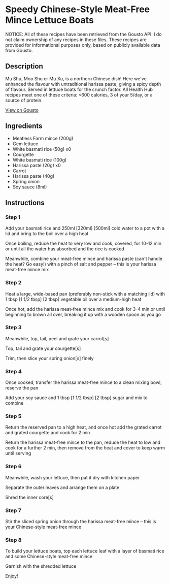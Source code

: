 # Speedy Chinese-Style Meat-Free Mince Lettuce Boats

NOTICE: All of these recipes have been retrieved from the Gousto API. I do not claim ownership of any recipes in these files. These recipes are provided for informational purposes only, based on publicly available data from Gousto.

## Description

Mu Shu, Moo Shu or Mu Xu, is a northern Chinese dish! Here we've enhanced the flavour with untraditional harissa paste, giving a spicy depth of flavour. Served in lettuce boats for the crunch factor. All Health Hub recipes meet one of these criteria: <600 calories, 3 of your 5/day, or a source of protein.

[View on Gousto](https://www.gousto.co.uk/recipes/cookbook/speedy-chinese-style-meat-free-mince-lettuce-boats)

## Ingredients

- Meatless Farm mince (200g)
- Gem lettuce
- White basmati rice (50g) x0
- Courgette
- White basmati rice (100g)
- Harissa paste (20g) x0
- Carrot
- Harissa paste (40g)
- Spring onion
- Soy sauce (8ml)

## Instructions


### Step 1

Add your basmati rice and 250ml <span class="text-purple">[320ml]</span> <span class="text-danger">[500ml]</span> cold water to a pot with a lid and bring to the boil over a high heat

Once boiling, reduce the heat to very low and cook, covered, for 10-12 min or until all the water has absorbed and the rice is cooked

Meanwhile, combine your meat-free mince and harissa paste (can't handle the heat? Go easy!) with a pinch of salt and pepper – this is your harissa meat-free mince mix


### Step 2

Heat a large, wide-based pan (preferably non-stick with a matching lid) with 1 tbsp<span class="text-danger"> <span class="text-purple">[1 1/2 tbsp] </span>[2 tbsp]</span> vegetable oil over a medium-high heat

Once hot, add the harissa meat-free mince mix and cook for 3-4 min or until beginning to brown all over, breaking it up with a wooden spoon as you go


### Step 3

Meanwhile, top, tail, peel and grate your carrot[s]

Top, tail and grate your courgette[s]

Trim, then slice your spring onion[s]<span class="text-danger"> </span>finely


### Step 4

Once cooked, transfer the harissa meat-free mince to a clean mixing bowl, reserve the pan

Add your soy sauce and 1 tbsp <span class="text-purple">[1 1/2 tbsp]</span> <span class="text-danger">[2 tbsp]</span> sugar and mix to combine


### Step 5

Return the reserved pan to a high heat, and once hot add the grated carrot and grated courgette and cook for 2 min

Return the harissa meat-free mince to the pan, reduce the heat to low and cook for a further 2 min, then remove from the heat and cover to keep warm until serving


### Step 6

Meanwhile, wash your lettuce, then pat it dry with kitchen paper

Separate the outer leaves and arrange them on a plate

Shred the inner core[s]


### Step 7

Stir the sliced spring onion through the harissa meat-free mince – this is your Chinese-style meat-free mince

### Step 8

To build your lettuce boats, top each lettuce leaf with a layer of basmati rice and some Chinese-style meat-free mince

Garnish with the shredded lettuce

Enjoy!

